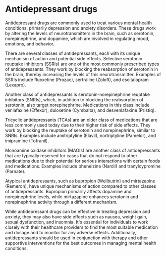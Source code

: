 <!--
source: gpt-3 + jph editing
tags: antidepressants
-->

# Antidepressant drugs

Antidepressant drugs are commonly used to treat various mental health conditions, primarily depression and anxiety disorders. These drugs work by altering the levels of neurotransmitters in the brain, such as serotonin, norepinephrine, and dopamine, which are involved in regulating mood, emotions, and behavior.

There are several classes of antidepressants, each with its unique mechanism of action and potential side effects. Selective serotonin reuptake inhibitors (SSRIs) are one of the most commonly prescribed types of antidepressants. They work by blocking the reabsorption of serotonin in the brain, thereby increasing the levels of this neurotransmitter. Examples of SSRIs include fluoxetine (Prozac), sertraline (Zoloft), and escitalopram (Lexapro).

Another class of antidepressants is serotonin-norepinephrine reuptake inhibitors (SNRIs), which, in addition to blocking the reabsorption of serotonin, also target norepinephrine. Medications in this class include venlafaxine (Effexor), duloxetine (Cymbalta), and desvenlafaxine (Pristiq).

Tricyclic antidepressants (TCAs) are an older class of medications that are less commonly used today due to their higher risk of side effects. They work by blocking the reuptake of serotonin and norepinephrine, similar to SNRIs. Examples include amitriptyline (Elavil), nortriptyline (Pamelor), and imipramine (Tofranil).

Monoamine oxidase inhibitors (MAOIs) are another class of antidepressants that are typically reserved for cases that do not respond to other medications due to their potential for serious interactions with certain foods and medications. Examples include phenelzine (Nardil) and tranylcypromine (Parnate).

Atypical antidepressants, such as bupropion (Wellbutrin) and mirtazapine (Remeron), have unique mechanisms of action compared to other classes of antidepressants. Bupropion primarily affects dopamine and norepinephrine levels, while mirtazapine enhances serotonin and norepinephrine activity through a different mechanism.

While antidepressant drugs can be effective in treating depression and anxiety, they may also have side effects such as nausea, weight gain, sexual dysfunction, and insomnia. It's essential for individuals to work closely with their healthcare providers to find the most suitable medication and dosage and to monitor for any adverse effects. Additionally, antidepressants should be used in conjunction with therapy and other supportive interventions for the best outcomes in managing mental health conditions.
